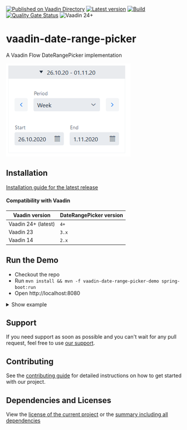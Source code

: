 [![Published on Vaadin Directory](https://img.shields.io/badge/Vaadin%20Directory-published-00b4f0?logo=vaadin)](https://vaadin.com/directory/component/daterangepicker-for-vaadin)
[![Latest version](https://img.shields.io/maven-central/v/software.xdev/vaadin-date-range-picker?logo=apache%20maven)](https://mvnrepository.com/artifact/software.xdev/vaadin-date-range-picker)
[![Build](https://img.shields.io/github/actions/workflow/status/xdev-software/vaadin-date-range-picker/check-build.yml?branch=develop)](https://github.com/xdev-software/vaadin-date-range-picker/actions/workflows/check-build.yml?query=branch%3Adevelop)
[![Quality Gate Status](https://sonarcloud.io/api/project_badges/measure?project=xdev-software_vaadin-date-range-picker&metric=alert_status)](https://sonarcloud.io/dashboard?id=xdev-software_vaadin-date-range-picker)
![Vaadin 24+](https://img.shields.io/badge/Vaadin%20Platform/Flow-24+-00b4f0)

# vaadin-date-range-picker
A Vaadin Flow DateRangePicker implementation

![demo](assets/demo.png)


## Installation
[Installation guide for the latest release](https://github.com/xdev-software/vaadin-date-range-picker/releases/latest#Installation)

#### Compatibility with Vaadin

| Vaadin version | DateRangePicker version |
| --- | --- |
| Vaadin 24+ (latest) | ``4+`` |
| Vaadin 23 | ``3.x`` |
| Vaadin 14 | ``2.x`` |

## Run the Demo
* Checkout the repo
* Run ``mvn install && mvn -f vaadin-date-range-picker-demo spring-boot:run``
* Open http://localhost:8080

<details>
  <summary>Show example</summary>
  
  ![demo](assets/demo.avif)
</details>

## Support
If you need support as soon as possible and you can't wait for any pull request, feel free to use [our support](https://xdev.software/en/services/support).

## Contributing
See the [contributing guide](./CONTRIBUTING.md) for detailed instructions on how to get started with our project.

## Dependencies and Licenses
View the [license of the current project](LICENSE) or the [summary including all dependencies](https://xdev-software.github.io/vaadin-date-range-picker/dependencies)
